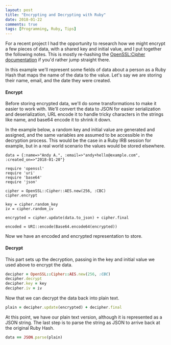 ```yaml
---
layout: post
title: "Encrypting and Decrypting with Ruby"
date: 2018-01-22
comments: true
tags: [Programming, Ruby, Tips]
---
```


For a recent project I had the opportunity to research how we might encrypt a few pieces of data, with a shared key and initial value, and I put together the following notes. This is mostly re-hashing the [OpenSSL:Cipher documentation](https://ruby-doc.org/stdlib-1.9.3/libdoc/openssl/rdoc/OpenSSL/Cipher.html) if you'd rather jump straight there.

In this example we'll represent some fields of data about a person as a Ruby Hash that maps the name of the data to the value. Let's say we are storing their name, email, and the date they were created.

#### Encrypt

Before storing encrypted data, we'll do some transformations to make it easier to work with. We'll convert the data to JSON for easier serialization and deserialization, URL encode it to handle tricky characters in the strings like name, and base64 encode it to shrink it down.

In the example below, a random key and initial value are generated and assigned, and the same variables are assumed to be accessible in the decryption process. This would be the case in a Ruby IRB session for example, but in a real world scenario the values would be stored elsewhere.

<pre><code class="language-ruby">data = {:name=>"Andy A.", :email=>"andy+hello@example.com", :created_on=>"2018-01-20"}

require 'openssl'
require 'uri'
require 'base64'
require 'json'

cipher = OpenSSL::Cipher::AES.new(256, :CBC)
cipher.encrypt

key = cipher.random_key
iv = cipher.random_iv

encrypted = cipher.update(data.to_json) + cipher.final

encoded = URI::encode(Base64.encode64(encrypted))</code></pre>

Now we have an encoded and encrypted representation to store.


#### Decrypt

This part sets up the decryption, passing in the key and initial value we used above to encrypt the data.

```ruby
decipher = OpenSSL::Cipher::AES.new(256, :CBC)
decipher.decrypt
decipher.key = key
decipher.iv = iv
```

Now that we can decrypt the data back into plain text.

```ruby
plain = decipher.update(encrypted) + decipher.final
```

At this point, we have our plain text version, although it is represented as a JSON string. The last step is to parse the string as JSON to arrive back at the original Ruby Hash.

```ruby
data == JSON.parse(plain)
```
